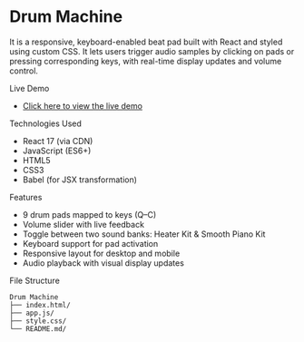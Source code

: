 # Drum Machine

It is a responsive, keyboard-enabled beat pad built with React and styled using custom CSS. It lets users trigger audio samples by clicking on pads or pressing corresponding keys, with real-time display updates and volume control.


Live Demo
- [Click here to view the live demo](https://sayantan-pachal.github.io/FCC_Project/11.Drum%20Machine)

Technologies Used
- React 17 (via CDN)
- JavaScript (ES6+)
- HTML5
- CSS3
- Babel (for JSX transformation)

Features
- 9 drum pads mapped to keys (Q–C)
- Volume slider with live feedback
- Toggle between two sound banks: Heater Kit & Smooth Piano Kit
- Keyboard support for pad activation
- Responsive layout for desktop and mobile
- Audio playback with visual display updates


File Structure
```
Drum Machine
├── index.html/
├── app.js/
├── style.css/
└── README.md/
```